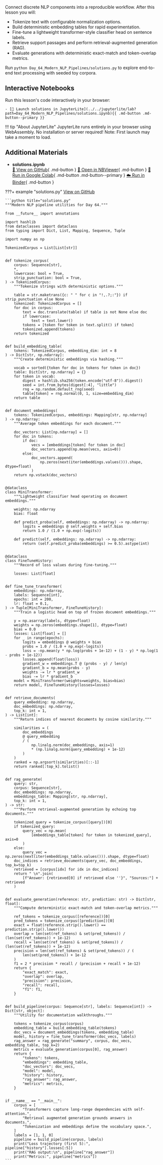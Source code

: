 Connect discrete NLP components into a reproducible workflow. After this lesson you will:

- Tokenize text with configurable normalization options.
- Build deterministic embedding tables for rapid experimentation.
- Fine-tune a lightweight transformer-style classifier head on sentence labels.
- Retrieve support passages and perform retrieval-augmented generation (RAG).
- Evaluate generations with deterministic exact-match and token-overlap metrics.

Run `python Day_64_Modern_NLP_Pipelines/solutions.py` to explore end-to-end text processing with seeded toy corpora.



## Interactive Notebooks

Run this lesson's code interactively in your browser:

    - [🚀 Launch solutions in JupyterLite](../../jupyterlite/lab?path=Day_64_Modern_NLP_Pipelines/solutions.ipynb){{ .md-button .md-button--primary }}

!!! tip "About JupyterLite"
    JupyterLite runs entirely in your browser using WebAssembly. No installation or server required! Note: First launch may take a moment to load.
## Additional Materials

- **solutions.ipynb**  
  [📁 View on GitHub](https://github.com/saint2706/Coding-For-MBA/blob/main/Day_64_Modern_NLP_Pipelines/solutions.ipynb){ .md-button } 
  [📓 Open in NBViewer](https://nbviewer.org/github/saint2706/Coding-For-MBA/blob/main/Day_64_Modern_NLP_Pipelines/solutions.ipynb){ .md-button } 
  [🚀 Run in Google Colab](https://colab.research.google.com/github/saint2706/Coding-For-MBA/blob/main/Day_64_Modern_NLP_Pipelines/solutions.ipynb){ .md-button .md-button--primary } 
  [☁️ Run in Binder](https://mybinder.org/v2/gh/saint2706/Coding-For-MBA/main?filepath=Day_64_Modern_NLP_Pipelines/solutions.ipynb){ .md-button }

???+ example "solutions.py"
    [View on GitHub](https://github.com/saint2706/Coding-For-MBA/blob/main/Day_64_Modern_NLP_Pipelines/solutions.py)

    ```python title="solutions.py"
    """Modern NLP pipeline utilities for Day 64."""

    from __future__ import annotations

    import hashlib
    from dataclasses import dataclass
    from typing import Dict, List, Mapping, Sequence, Tuple

    import numpy as np

    TokenizedCorpus = List[List[str]]


    def tokenize_corpus(
        corpus: Sequence[str],
        *,
        lowercase: bool = True,
        strip_punctuation: bool = True,
    ) -> TokenizedCorpus:
        """Tokenize strings with deterministic options."""

        table = str.maketrans({c: " " for c in "!,.?;:"}) if strip_punctuation else None
        tokenized: TokenizedCorpus = []
        for doc in corpus:
            text = doc.translate(table) if table is not None else doc
            if lowercase:
                text = text.lower()
            tokens = [token for token in text.split() if token]
            tokenized.append(tokens)
        return tokenized


    def build_embedding_table(
        tokens: TokenizedCorpus, embedding_dim: int = 8
    ) -> Dict[str, np.ndarray]:
        """Create deterministic embeddings via hashing."""

        vocab = sorted({token for doc in tokens for token in doc})
        table: Dict[str, np.ndarray] = {}
        for token in vocab:
            digest = hashlib.sha256(token.encode("utf-8")).digest()
            seed = int.from_bytes(digest[:4], "little")
            rng = np.random.default_rng(seed)
            table[token] = rng.normal(0, 1, size=embedding_dim)
        return table


    def document_embeddings(
        tokens: TokenizedCorpus, embeddings: Mapping[str, np.ndarray]
    ) -> np.ndarray:
        """Average token embeddings for each document."""

        doc_vectors: List[np.ndarray] = []
        for doc in tokens:
            if doc:
                vecs = [embeddings[token] for token in doc]
                doc_vectors.append(np.mean(vecs, axis=0))
            else:
                doc_vectors.append(
                    np.zeros(next(iter(embeddings.values())).shape, dtype=float)
                )
        return np.vstack(doc_vectors)


    @dataclass
    class MiniTransformer:
        """Lightweight classifier head operating on document embeddings."""

        weights: np.ndarray
        bias: float

        def predict_proba(self, embeddings: np.ndarray) -> np.ndarray:
            logits = embeddings @ self.weights + self.bias
            return 1.0 / (1.0 + np.exp(-logits))

        def predict(self, embeddings: np.ndarray) -> np.ndarray:
            return (self.predict_proba(embeddings) >= 0.5).astype(int)


    @dataclass
    class FineTuneHistory:
        """Record of loss values during fine-tuning."""

        losses: List[float]


    def fine_tune_transformer(
        embeddings: np.ndarray,
        labels: Sequence[int],
        epochs: int = 200,
        lr: float = 0.1,
    ) -> Tuple[MiniTransformer, FineTuneHistory]:
        """Train a logistic head on top of frozen document embeddings."""

        y = np.asarray(labels, dtype=float)
        weights = np.zeros(embeddings.shape[1], dtype=float)
        bias = 0.0
        losses: List[float] = []
        for _ in range(epochs):
            logits = embeddings @ weights + bias
            probs = 1.0 / (1.0 + np.exp(-logits))
            loss = -np.mean(y * np.log(probs + 1e-12) + (1 - y) * np.log(1 - probs + 1e-12))
            losses.append(float(loss))
            gradient_w = embeddings.T @ (probs - y) / len(y)
            gradient_b = np.mean(probs - y)
            weights -= lr * gradient_w
            bias -= lr * gradient_b
        model = MiniTransformer(weights=weights, bias=bias)
        return model, FineTuneHistory(losses=losses)


    def retrieve_documents(
        query_embedding: np.ndarray,
        doc_embeddings: np.ndarray,
        top_k: int = 1,
    ) -> List[int]:
        """Return indices of nearest documents by cosine similarity."""

        similarities = (
            doc_embeddings
            @ query_embedding
            / (
                np.linalg.norm(doc_embeddings, axis=1)
                * (np.linalg.norm(query_embedding) + 1e-12)
            )
        )
        ranked = np.argsort(similarities)[::-1]
        return ranked[:top_k].tolist()


    def rag_generate(
        query: str,
        corpus: Sequence[str],
        doc_embeddings: np.ndarray,
        embeddings_table: Mapping[str, np.ndarray],
        top_k: int = 1,
    ) -> str:
        """Perform retrieval-augmented generation by echoing top documents."""

        tokenized_query = tokenize_corpus([query])[0]
        if tokenized_query:
            query_vec = np.mean(
                [embeddings_table[token] for token in tokenized_query], axis=0
            )
        else:
            query_vec = np.zeros(next(iter(embeddings_table.values())).shape, dtype=float)
        doc_indices = retrieve_documents(query_vec, doc_embeddings, top_k=top_k)
        retrieved = [corpus[idx] for idx in doc_indices]
        return " \n".join(
            [f"Answer: {retrieved[0] if retrieved else ''}", "Sources:"] + retrieved
        )


    def evaluate_generation(reference: str, prediction: str) -> Dict[str, float]:
        """Compute deterministic exact-match and token-overlap metrics."""

        ref_tokens = tokenize_corpus([reference])[0]
        pred_tokens = tokenize_corpus([prediction])[0]
        exact = float(reference.strip().lower() == prediction.strip().lower())
        overlap = len(set(ref_tokens) & set(pred_tokens)) / (len(set(ref_tokens)) + 1e-12)
        recall = len(set(ref_tokens) & set(pred_tokens)) / (len(set(ref_tokens)) + 1e-12)
        precision = len(set(ref_tokens) & set(pred_tokens)) / (
            len(set(pred_tokens)) + 1e-12
        )
        f1 = 2 * precision * recall / (precision + recall + 1e-12)
        return {
            "exact_match": exact,
            "overlap": overlap,
            "precision": precision,
            "recall": recall,
            "f1": f1,
        }


    def build_pipeline(corpus: Sequence[str], labels: Sequence[int]) -> Dict[str, object]:
        """Utility for documentation walkthroughs."""

        tokens = tokenize_corpus(corpus)
        embedding_table = build_embedding_table(tokens)
        doc_vecs = document_embeddings(tokens, embedding_table)
        model, history = fine_tune_transformer(doc_vecs, labels)
        rag_answer = rag_generate("summary", corpus, doc_vecs, embedding_table, top_k=2)
        metrics = evaluate_generation(corpus[0], rag_answer)
        return {
            "tokens": tokens,
            "embeddings": embedding_table,
            "doc_vectors": doc_vecs,
            "model": model,
            "history": history,
            "rag_answer": rag_answer,
            "metrics": metrics,
        }


    if __name__ == "__main__":
        corpus = [
            "Transformers capture long-range dependencies with self-attention.",
            "Retrieval augmented generation grounds answers in documents.",
            "Tokenization and embeddings define the vocabulary space.",
        ]
        labels = [1, 1, 0]
        pipeline = build_pipeline(corpus, labels)
        print("Loss trajectory (first 5):", pipeline["history"].losses[:5])
        print("RAG output:\n", pipeline["rag_answer"])
        print("Metrics:", pipeline["metrics"])
    ```
